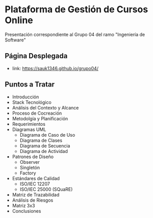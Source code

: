 # Plataforma de Gestión de Cursos Online

Presentación correspondiente al Grupo 04 del ramo "Ingeniería de Software"

## Página Desplegada

- link: https://sauk1346.github.io/grupo04/

## Puntos a Tratar

- Introducción
- Stack Tecnológico
- Análisis del Contexto y Alcance
- Proceso de Cocreación
- Metodolgía y Planificación
- Requerimientos
- Diagramas UML
    - Diagrama de Caso de Uso
    - Diagrama de Clases
    - Diagrama de Secuencia
    - Diagrama de Actividad
- Patrones de Diseño
    - Observer
    - Singletón
    - Factory
- Estándares de Calidad
    - ISO/IEC 12207
    - ISO/IEC 25000 (SQuaRE)
- Matriz de Trazabilidad
- Análisis de Riesgos
- Matriz 3x3
- Conclusiones